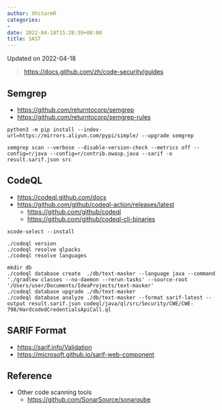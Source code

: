 ```yaml
---
author: XhstormR
categories:
-
date: 2022-04-18T15:28:59+08:00
title: SAST
---
```


<!--more-->

Updated on 2022-04-18

> https://docs.github.com/zh/code-security/guides

## Semgrep
* https://github.com/returntocorp/semgrep
* https://github.com/returntocorp/semgrep-rules

```shell
python3 -m pip install --index-url=https://mirrors.aliyun.com/pypi/simple/ --upgrade semgrep

semgrep scan --verbose --disable-version-check --metrics off --config=r/java --config=r/contrib.owasp.java --sarif -o result.sarif.json src
```

## CodeQL
* https://codeql.github.com/docs
* https://github.com/github/codeql-action/releases/latest
    * https://github.com/github/codeql
    * https://github.com/github/codeql-cli-binaries

```shell
xcode-select --install

./codeql version
./codeql resolve qlpacks
./codeql resolve languages

mkdir db
./codeql database create  ./db/text-masker --language java --command './gradlew classes --no-daemon --rerun-tasks' --source-root '/Users/user/Documents/IdeaProjects/text-masker'
./codeql database upgrade ./db/text-masker
./codeql database analyze ./db/text-masker --format sarif-latest --output result.sarif.json codeql/java/ql/src/Security/CWE/CWE-798/HardcodedCredentialsApiCall.ql
```

## SARIF Format
* https://sarif.info/Validation
* https://microsoft.github.io/sarif-web-component

## Reference
* Other code scanning tools
  * https://github.com/SonarSource/sonarqube
